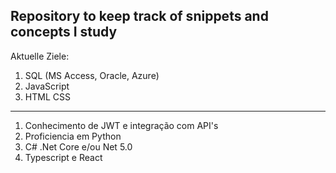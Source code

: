 Repository to keep track of snippets and concepts I study
----
Aktuelle Ziele: 
1. SQL (MS Access, Oracle, Azure)
1. JavaScript
1. HTML CSS
---
1. Conhecimento de JWT e integração com API's
1. Proficiencia em Python
1. C# .Net Core e/ou Net 5.0
1. Typescript e React
